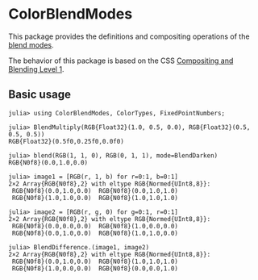 # ColorBlendModes

This package provides the definitions and compositing operations of the
[blend modes](https://en.wikipedia.org/wiki/Blend_modes).

The behavior of this package is based on the CSS
[Compositing and Blending Level 1](https://drafts.fxtf.org/compositing-1/).

## Basic usage

```jldoctest
julia> using ColorBlendModes, ColorTypes, FixedPointNumbers;

julia> BlendMultiply(RGB{Float32}(1.0, 0.5, 0.0), RGB{Float32}(0.5, 0.5, 0.5))
RGB{Float32}(0.5f0,0.25f0,0.0f0)

julia> blend(RGB(1, 1, 0), RGB(0, 1, 1), mode=BlendDarken)
RGB{N0f8}(0.0,1.0,0.0)

julia> image1 = [RGB(r, 1, b) for r=0:1, b=0:1]
2×2 Array{RGB{N0f8},2} with eltype RGB{Normed{UInt8,8}}:
 RGB{N0f8}(0.0,1.0,0.0)  RGB{N0f8}(0.0,1.0,1.0)
 RGB{N0f8}(1.0,1.0,0.0)  RGB{N0f8}(1.0,1.0,1.0)

julia> image2 = [RGB(r, g, 0) for g=0:1, r=0:1]
2×2 Array{RGB{N0f8},2} with eltype RGB{Normed{UInt8,8}}:
 RGB{N0f8}(0.0,0.0,0.0)  RGB{N0f8}(1.0,0.0,0.0)
 RGB{N0f8}(0.0,1.0,0.0)  RGB{N0f8}(1.0,1.0,0.0)

julia> BlendDifference.(image1, image2)
2×2 Array{RGB{N0f8},2} with eltype RGB{Normed{UInt8,8}}:
 RGB{N0f8}(0.0,1.0,0.0)  RGB{N0f8}(1.0,1.0,1.0)
 RGB{N0f8}(1.0,0.0,0.0)  RGB{N0f8}(0.0,0.0,1.0)
```
